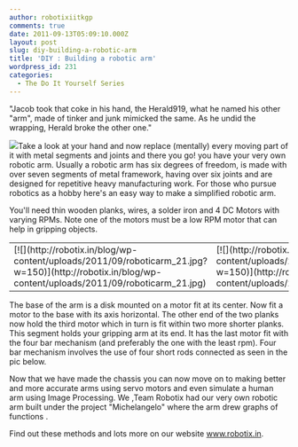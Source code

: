 ```yaml
---
author: robotixiitkgp
comments: true
date: 2011-09-13T05:09:10.000Z
layout: post
slug: diy-building-a-robotic-arm
title: 'DIY : Building a robotic arm'
wordpress_id: 231
categories:
  - The Do It Yourself Series
---
```


"Jacob took that coke in his hand, the Herald919, what he named his other "arm", made of tinker and junk mimicked the same. As he undid the wrapping, Herald broke the other one."

[![](http://robotix.in/blog/wp-content/uploads/2011/09/roboticarm_11.jpg?w=300)](http://robotix.in/blog/wp-content/uploads/2011/09/roboticarm_11.jpg)Take a look at your hand and now replace (mentally) every moving part of it with metal segments and joints and there you go! you have your very own robotic arm. Usually a robotic arm has six degrees of freedom, is made with over seven segments of metal framework, having over six joints and are designed for repetitive heavy manufacturing work. For those who pursue robotics as a hobby here's an easy way to make a simplified robotic arm.

You'll need thin wooden planks, wires, a solder iron and 4 DC Motors with varying RPMs. Note one of the motors must be a low RPM motor that can help in gripping objects.

<table width="400px" > <tr >

<td width="200px" > [![](http://robotix.in/blog/wp-content/uploads/2011/09/roboticarm_21.jpg?w=150)](http://robotix.in/blog/wp-content/uploads/2011/09/roboticarm_21.jpg) </td>

<td width="200px" > [![](http://robotix.in/blog/wp-content/uploads/2011/09/roboticarm_31.jpg?w=150)](http://robotix.in/blog/wp-content/uploads/2011/09/roboticarm_31.jpg) </td></tr></table> The base of the arm is a disk mounted on a motor fit at its center. Now fit a motor to the base with its axis horizontal. The other end of the two planks now hold the third motor which in turn is fit within two more shorter planks. This segment holds your gripping arm at its end. It has the last motor fit with the four bar mechanism (and preferably the one with the least rpm). Four bar mechanism involves the use of four short rods connected as seen in the pic below.

Now that we have made the chassis you can now move on to making better and more accurate arms using servo motors and even simulate a human arm using Image Processing. We ,Team Robotix had our very own robotic arm built under the project "Michelangelo" where the arm drew graphs of functions .

Find out these methods and lots more on our website www.robotix.in.
